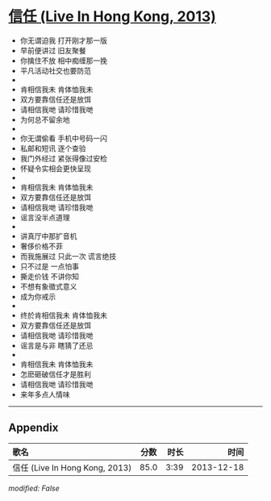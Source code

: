 # [信任 (Live In Hong Kong, 2013)](https://music.163.com/song?id=28160878)

* 你无谓迫我 打开刚才那一版
* 早前便讲过 旧友聚餐
* 你擒住不放 相中痴缠那一挽
* 平凡活动社交也要防范
* 
* 肯相信我未 肯体恤我未
* 双方要靠信任还是放饵
* 请相信我哋 请珍惜我哋
* 为何总不留余地
* 
* 你无谓偷看 手机中号码一闪
* 私邮和短讯 逐个查验
* 我门外经过 紧张得像过安检
* 怀疑令实相会更快呈现
* 
* 肯相信我未 肯体恤我未
* 双方要靠信任还是放饵
* 请相信我哋 请珍惜我哋
* 谣言没半点道理
* 
* 讲真厅中那扩音机
* 奢侈价格不菲
* 而我施展过 只此一次 谎言绝技
* 只不过是 一点怕事
* 撕走价钱 不讲你知
* 不想有象徵式意义
* 成为你戒示
* 
* 终於肯相信我未 肯体恤我未
* 双方要靠信任还是放饵
* 请相信我哋 请珍惜我哋
* 谣言是与非 瞎猜了还忌
* 
* 肯相信我未 肯体恤我未
* 怎麽砸破信任才是胜利
* 请相信我哋 请珍惜我哋
* 来年多点人情味


---

## Appendix

|歌名|分数|时长|时间|
|:---|:---:|---:|---:|
|信任 (Live In Hong Kong, 2013)|85.0|3:39|2013-12-18

*modified: False*